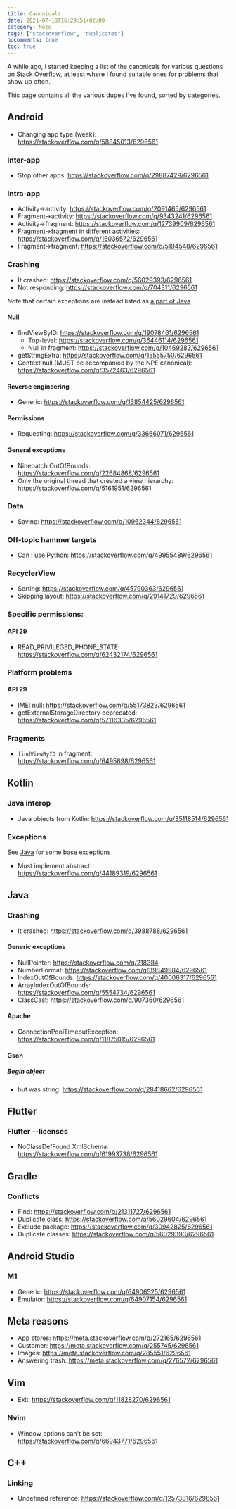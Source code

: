 ```yaml
---
title: Canonicals
date: 2021-07-18T16:29:51+02:00
category: Note
tags: ["stackoverflow", "duplicates"]
nocomments: true
toc: true
---
```


A while ago, I started keeping a list of the canonicals for various questions on Stack Overflow, at least where I found suitable ones for problems that show up often.

This page contains all the various dupes I've found, sorted by categories.

## Android

* Changing app type (weak): https://stackoverflow.com/q/58845013/6296561

### Inter-app
* Stop other apps: https://stackoverflow.com/q/29887429/6296561

### Intra-app
* Activity->activity: https://stackoverflow.com/q/2091465/6296561
* Fragment->activity: https://stackoverflow.com/q/9343241/6296561
* Activity->fragment: https://stackoverflow.com/q/12739909/6296561
* Fragment->fragment in different activities: https://stackoverflow.com/q/16036572/6296561 
* Fragment->fragment: https://stackoverflow.com/q/5194548/6296561

### Crashing
* It crashed: https://stackoverflow.com/q/56029393/6296561
* Not responding: https://stackoverflow.com/q/704311/6296561

Note that certain exceptions are instead listed as [a part of Java](#java)

#### Null
* findViewByID: https://stackoverflow.com/q/19078461/6296561
    * Top-level: https://stackoverflow.com/q/36446114/6296561
    * Null in fragment: https://stackoverflow.com/q/10469283/6296561
* getStringExtra: https://stackoverflow.com/q/15555750/6296561
* Context null (MUST be accompanied by the NPE canonical): https://stackoverflow.com/q/3572463/6296561

#### Reverse engineering
* Generic: https://stackoverflow.com/q/13854425/6296561

#### Permissions
* Requesting: https://stackoverflow.com/q/33666071/6296561

#### General exceptions
* Ninepatch OutOfBounds: https://stackoverflow.com/q/22684868/6296561
* Only the original thread that created a view hierarchy: https://stackoverflow.com/q/5161951/6296561

### Data
* Saving: https://stackoverflow.com/q/10962344/6296561

### Off-topic hammer targets
* Can I use Python: https://stackoverflow.com/q/49955489/6296561

### RecyclerView
* Sorting: https://stackoverflow.com/q/45790363/6296561
* Skipping layout: https://stackoverflow.com/q/29141729/6296561

### Specific permissions:
#### API 29
* READ_PRIVILEGED_PHONE_STATE: https://stackoverflow.com/q/62432174/6296561

### Platform problems
#### API 29
* IMEI null: https://stackoverflow.com/q/55173823/6296561
* getExternalStorageDirectory deprecated: https://stackoverflow.com/q/57116335/6296561

### Fragments
* `findViewByID` in fragment: https://stackoverflow.com/q/6495898/6296561

## Kotlin

### Java interop
* Java objects from Kotlin: https://stackoverflow.com/q/35118514/6296561

### Exceptions
See [Java](#java) for some base exceptions

* Must implement abstract: https://stackoverflow.com/q/44189319/6296561

## Java

### Crashing
* It crashed: https://stackoverflow.com/q/3988788/6296561

#### Generic exceptions
* NullPointer: https://stackoverflow.com/q/218384
* NumberFormat: https://stackoverflow.com/q/39849984/6296561
* IndexOutOfBounds: https://stackoverflow.com/q/40006317/6296561
* ArrayIndexOutOfBounds: https://stackoverflow.com/q/5554734/6296561
* ClassCast: https://stackoverflow.com/q/907360/6296561

#### Apache
* ConnectionPoolTimeoutException: https://stackoverflow.com/q/11875015/6296561

#### Gson
##### Begin object
* but was string: https://stackoverflow.com/q/28418662/6296561

## Flutter

### Flutter --licenses
* NoClassDefFound XmlSchema: https://stackoverflow.com/q/61993738/6296561

## Gradle

### Conflicts
* Find: https://stackoverflow.com/q/21311727/6296561
* Duplicate class: https://stackoverflow.com/a/56029604/6296561
* Exclude package: https://stackoverflow.com/q/30942825/6296561
* Duplicate classes: https://stackoverflow.com/q/56029393/6296561

## Android Studio

### M1
* Generic: https://stackoverflow.com/q/64906525/6296561
* Emulator: https://stackoverflow.com/q/64907154/6296561


## Meta reasons
* App stores: https://meta.stackoverflow.com/q/272165/6296561
* Customer: https://meta.stackoverflow.com/q/255745/6296561
* Images: https://meta.stackoverflow.com/q/285551/6296561
* Answering trash: https://meta.stackoverflow.com/q/276572/6296561

## Vim
* Exit: https://stackoverflow.com/q/11828270/6296561

### Nvim
* Window options can't be set: https://stackoverflow.com/q/66943771/6296561

## C++

### Linking
* Undefined reference: https://stackoverflow.com/q/12573816/6296561
